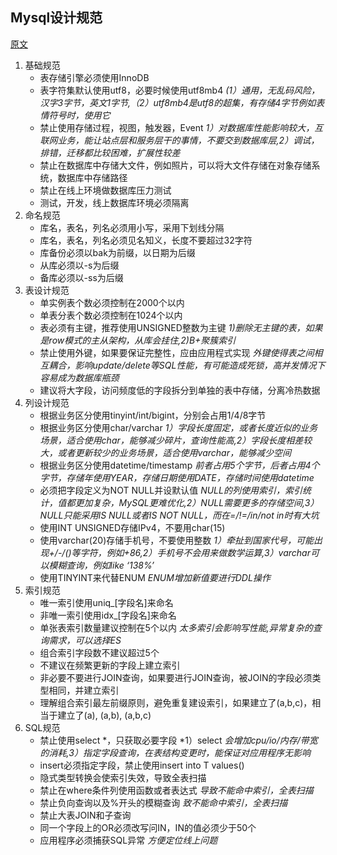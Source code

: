 ## Mysql设计规范

[原文](https://mp.weixin.qq.com/s?__biz=MjM5ODYxMDA5OQ==&mid=2651961030&idx=1&sn=73a04dabca409c1557e752382d777181&chksm=bd2d031a8a5a8a0c6f7b58b79ae8933dfefbd840dfb5d34a5c708ab63e6decbbc1b13533ebc8&scene=21#wechat_redirect)

1. 基础规范
    - 表存储引擎必须使用InnoDB
    - 表字符集默认使用utf8，必要时候使用utf8mb4 *(1）通用，无乱码风险，汉字3字节，英文1字节,（2）utf8mb4是utf8的超集，有存储4字节例如表情符号时，使用它*
    - 禁止使用存储过程，视图，触发器，Event *1）对数据库性能影响较大，互联网业务，能让站点层和服务层干的事情，不要交到数据库层,2）调试，排错，迁移都比较困难，扩展性较差*
    - 禁止在数据库中存储大文件，例如照片，可以将大文件存储在对象存储系统，数据库中存储路径
    - 禁止在线上环境做数据库压力测试
    - 测试，开发，线上数据库环境必须隔离
2. 命名规范
    - 库名，表名，列名必须用小写，采用下划线分隔
    - 库名，表名，列名必须见名知义，长度不要超过32字符
    - 库备份必须以bak为前缀，以日期为后缀
    - 从库必须以-s为后缀
    - 备库必须以-ss为后缀
3. 表设计规范
    - 单实例表个数必须控制在2000个以内
    - 单表分表个数必须控制在1024个以内
    - 表必须有主键，推荐使用UNSIGNED整数为主键 *1)删除无主键的表，如果是row模式的主从架构，从库会挂住,2)B+聚簇索引*
    - 禁止使用外键，如果要保证完整性，应由应用程式实现 *外键使得表之间相互耦合，影响update/delete等SQL性能，有可能造成死锁，高并发情况下容易成为数据库瓶颈*
    - 建议将大字段，访问频度低的字段拆分到单独的表中存储，分离冷热数据
4. 列设计规范
    - 根据业务区分使用tinyint/int/bigint，分别会占用1/4/8字节
    - 根据业务区分使用char/varchar *1）字段长度固定，或者长度近似的业务场景，适合使用char，能够减少碎片，查询性能高,2）字段长度相差较大，或者更新较少的业务场景，适合使用varchar，能够减少空间*
    - 根据业务区分使用datetime/timestamp *前者占用5个字节，后者占用4个字节，存储年使用YEAR，存储日期使用DATE，存储时间使用datetime*
    - 必须把字段定义为NOT NULL并设默认值 *NULL的列使用索引，索引统计，值都更加复杂，MySQL更难优化,2）NULL需要更多的存储空间,3）NULL只能采用IS NULL或者IS NOT NULL，而在=/!=/in/not in时有大坑*
    - 使用INT UNSIGNED存储IPv4，不要用char(15)
    - 使用varchar(20)存储手机号，不要使用整数 *1）牵扯到国家代号，可能出现+/-/()等字符，例如+86,2）手机号不会用来做数学运算,3）varchar可以模糊查询，例如like ‘138%’*
    - 使用TINYINT来代替ENUM *ENUM增加新值要进行DDL操作*
5. 索引规范
    - 唯一索引使用uniq_[字段名]来命名
    - 非唯一索引使用idx_[字段名]来命名
    - 单张表索引数量建议控制在5个以内 *太多索引会影响写性能,异常复杂的查询需求，可以选择ES*
    - 组合索引字段数不建议超过5个 
    - 不建议在频繁更新的字段上建立索引
    - 非必要不要进行JOIN查询，如果要进行JOIN查询，被JOIN的字段必须类型相同，并建立索引
    - 理解组合索引最左前缀原则，避免重复建设索引，如果建立了(a,b,c)，相当于建立了(a), (a,b), (a,b,c)
6. SQL规范
    - 禁止使用select *，只获取必要字段 *1）select *会增加cpu/io/内存/带宽的消耗,3）指定字段查询，在表结构变更时，能保证对应用程序无影响*
    - insert必须指定字段，禁止使用insert into T values()
    - 隐式类型转换会使索引失效，导致全表扫描
    - 禁止在where条件列使用函数或者表达式 *导致不能命中索引，全表扫描*
    - 禁止负向查询以及%开头的模糊查询 *致不能命中索引，全表扫描*
    - 禁止大表JOIN和子查询
    - 同一个字段上的OR必须改写问IN，IN的值必须少于50个
    - 应用程序必须捕获SQL异常 *方便定位线上问题*
    